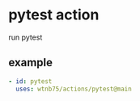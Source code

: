 # pytest action

run pytest


## example

```yaml
- id: pytest
  uses: wtnb75/actions/pytest@main
```
